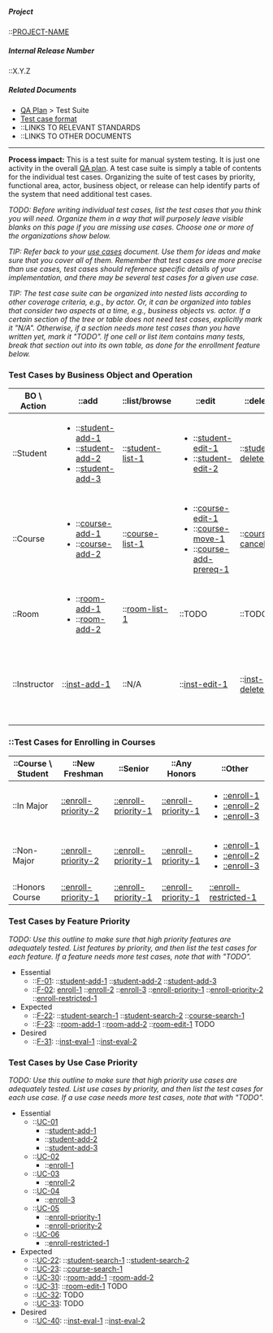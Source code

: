 <!-- markdownlint-disable MD033 -->
<!-- markdownlint-disable-next-line first-line-h1 -->

##### Project

::[PROJECT-NAME](Home)

##### Internal Release Number

::X.Y.Z

##### Related Documents

- [QA Plan](QA-Plan) > Test Suite
- [Test case format](Test-Case-Format)
- ::LINKS TO RELEVANT STANDARDS
- ::LINKS TO OTHER DOCUMENTS

---

**Process impact:** This is a test suite for manual system testing. It
is just one activity in the overall [QA plan](QA-Plan). A test case
suite is simply a table of contents for the individual test cases.
Organizing the suite of test cases by priority, functional area, actor,
business object, or release can help identify parts of the system that
need additional test cases.

_TODO: Before writing individual test cases, list the test cases that you
think you will need. Organize them in a way that will purposely leave
visible blanks on this page if you are missing use cases. Choose one or
more of the organizations show below._

_TIP: Refer back to your [use cases](Use-Cases) document. Use them
for ideas and make sure that you cover all of them. Remember that test
cases are more precise than use cases, test cases should reference
specific details of your implementation, and there may be several test
cases for a given use case._

_TIP: The test case suite can be organized into nested lists according to
other coverage criteria, e.g., by actor. Or, it can be organized into
tables that consider two aspects at a time, e.g., business objects vs.
actor. If a certain section of the tree or table does not need test
cases, explicitly mark it "N/A". Otherwise, if a section needs more test
cases than you have written yet, mark it "TODO". If one cell or list
item contains many tests, break that section out into its own table, as
done for the enrollment feature below._

### Test Cases by Business Object and Operation

<!-- Hint: turn off word wrapping to edit this big table -->

| BO \ Action  | ::add                                                                                                                                                                 | ::list/browse                                 | ::edit                                                                                                                                                                            | ::delete                                         | ::search                                                                                                                      | ::other                                                                                                   |
| ------------ | --------------------------------------------------------------------------------------------------------------------------------------------------------------------- | --------------------------------------------- | --------------------------------------------------------------------------------------------------------------------------------------------------------------------------------- | ------------------------------------------------ | ----------------------------------------------------------------------------------------------------------------------------- | --------------------------------------------------------------------------------------------------------- |
| ::Student    | <ul><li>::[student-add-1](Test-Cases#student-add-1)</li><li>::[student-add-2](Test-Cases#student-add-2)</li><li>::[student-add-3](Test-Cases#student-add-3)</li></ul> | ::[student-list-1](Test-Cases#student-list-1) | <ul><li>::[student-edit-1](Test-Cases#student-edit-1)</li><li>::[student-edit-2](Test-Cases#student-edit-2)</li></ul>                                                             | ::[student-delete-1](test-casesstudent-delete-1) | <ul><li>::[student-search-1](Test-Cases#student-search-1)</li><li>::[student-search-2](Test-Cases#student-search-2)</li></ul> | ::[See grid below](#enroll-grid)                                                                          |
| ::Course     | <ul><li>::[course-add-1](Test-Cases#course-add-1)</li><li>::[course-add-2](Test-Cases#course-add-2)</li></ul>                                                         | ::[course-list-1](Test-Cases#course-list-1)   | <ul><li>::[course-edit-1](Test-Cases#course-edit-1)</li><li>::[course-move-1](Test-Cases#course-move-1)</li><li>::[course-add-prereq-1](Test-Cases#course-add-prereq-1)</li></ul> | ::[course-cancel-1](Test-Cases#course-cancel-1)  | ::[course-search-1](Test-Cases#course-search-1)                                                                               | ::N/A                                                                                                     |
| ::Room       | <ul><li>::[room-add-1](Test-Cases#room-add-1)</li><li>::[room-add-2](Test-Cases#room-add-2)</li></ul>                                                                 | ::[room-list-1](Test-Cases#room-list-1)       | ::TODO                                                                                                                                                                            | ::TODO                                           | ::TODO                                                                                                                        | ::N/A                                                                                                     |
| ::Instructor | ::[inst-add-1](Test-Cases#inst-add-1)                                                                                                                                 | ::N/A                                         | ::[inst-edit-1](Test-Cases#inst-edit-1)                                                                                                                                           | ::[inst-delete-1](Test-Cases#inst-delete-1)      | ::N/A                                                                                                                         | <ul><li>::[inst-eval-1](Test-Cases#inst-eval-1)</li><li>::[inst-eval-2](Test-Cases#inst-eval-2)</li></ul> |

### ::Test Cases for Enrolling in Courses

| ::Course \ Student | ::New Freshman                                      | ::Senior                                            | ::Any Honors                                        | ::Other                                                                                                                                 |
| ------------------ | --------------------------------------------------- | --------------------------------------------------- | --------------------------------------------------- | --------------------------------------------------------------------------------------------------------------------------------------- |
| ::In Major         | [::enroll-priority-2](Test-Cases#enroll-priority-2) | [::enroll-priority-1](Test-Cases#enroll-priority-1) | [::enroll-priority-1](Test-Cases#enroll-priority-1) | <ul><li>[::enroll-1](Test-Cases#enroll-1)</li><li>[::enroll-2](Test-Cases#enroll-2)</li><li>[::enroll-3](Test-Cases#enroll-3)</li></ul> |
| ::Non-Major        | [::enroll-priority-2](Test-Cases#enroll-priority-2) | [::enroll-priority-1](Test-Cases#enroll-priority-1) | [::enroll-priority-1](Test-Cases#enroll-priority-1) | <ul><li>[::enroll-1](Test-Cases#enroll-1)</li><li>[::enroll-2](Test-Cases#enroll-2)</li><li>[::enroll-3](Test-Cases#enroll-3)</li></ul> |
| ::Honors Course    | [::enroll-priority-1](Test-Cases#enroll-priority-1) | [::enroll-priority-1](Test-Cases#enroll-priority-1) | [::enroll-priority-1](Test-Cases#enroll-priority-1) | [::enroll-restricted-1](Test-Cases#enroll-restricted-1)                                                                                 |

### Test Cases by Feature Priority

_TODO: Use this outline to make sure that high priority features are
adequately tested. List features by priority, and then list the test
cases for each feature. If a feature needs more test cases, note that
with "TODO"._

- Essential
  - ::[F-01](features#F-01):
    ::[student-add-1](Test-Cases#student-add-1)
    ::[student-add-2](Test-Cases#student-add-2)
    ::[student-add-3](Test-Cases#student-add-3)
  - ::[F-02](features#F-02): [enroll-1](Test-Cases#enroll-1)
    ::[enroll-2](Test-Cases#enroll-2)
    ::[enroll-3](Test-Cases#enroll-3)
    ::[enroll-priority-1](Test-Cases#enroll-priority-1)
    ::[enroll-priority-2](Test-Cases#enroll-priority-2)
    ::[enroll-restricted-1](Test-Cases#enroll-restricted-1)
- Expected
  - ::[F-22](features#F-22):
    ::[student-search-1](Test-Cases#student-search-1)
    ::[student-search-2](Test-Cases#student-search-2)
    ::[course-search-1](Test-Cases#course-search-1)
  - ::[F-23](features#F-23):
    ::[room-add-1](Test-Cases#room-add-1)
    ::[room-add-2](Test-Cases#room-add-2)
    ::[room-edit-1](Test-Cases#room-edit-1) TODO
- Desired
  - ::[F-31](features#F-31):
    ::[inst-eval-1](Test-Cases#inst-eval-1)
    ::[inst-eval-2](Test-Cases#inst-eval-2)

### Test Cases by Use Case Priority

_TODO: Use this outline to make sure that high priority use cases are
adequately tested. List use cases by priority, and then list the test
cases for each use case. If a use case needs more test cases, note that
with "TODO"._

- Essential
  - ::[UC-01](Use-Cases#UC-01)
    - ::[student-add-1](Test-Cases#student-add-1)
    - ::[student-add-2](Test-Cases#student-add-2)
    - ::[student-add-3](Test-Cases#student-add-3)
  - ::[UC-02](Use-Cases#UC-02)
    - ::[enroll-1](Test-Cases#enroll-1)
  - ::[UC-03](Use-Cases#UC-03)
    - ::[enroll-2](Test-Cases#enroll-2)
  - ::[UC-04](Use-Cases#UC-04)
    - ::[enroll-3](Test-Cases#enroll-3)
  - ::[UC-05](Use-Cases#UC-05)
    - ::[enroll-priority-1](Test-Cases#enroll-priority-1)
    - ::[enroll-priority-2](Test-Cases#enroll-priority-2)
  - ::[UC-06](Use-Cases#UC-06)
    - ::[enroll-restricted-1](Test-Cases#enroll-restricted-1)
- Expected
  - ::[UC-22](Use-Cases#UC-22):
    ::[student-search-1](Test-Cases#student-search-1)
    ::[student-search-2](Test-Cases#student-search-2)
  - ::[UC-23](Use-Cases#UC-23):
    ::[course-search-1](Test-Cases#course-search-1)
  - ::[UC-30](Use-Cases#UC-30):
    ::[room-add-1](Test-Cases#room-add-1)
    ::[room-add-2](Test-Cases#room-add-2)
  - ::[UC-31](Use-Cases#UC-31):
    ::[room-edit-1](Test-Cases#room-edit-1) TODO
  - ::[UC-32](Use-Cases#UC-32): TODO
  - ::[UC-33](Use-Cases#UC-33): TODO
- Desired
  - ::[UC-40](Use-Cases#UC-40):
    ::[inst-eval-1](Test-Cases#inst-eval-1)
    ::[inst-eval-2](Test-Cases#inst-eval-2)
